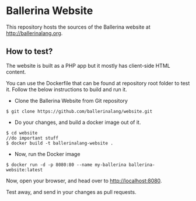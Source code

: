 # Ballerina Website

This repository hosts the sources of the Ballerina website at <http://ballerinalang.org>.

## How to test?

The website is built as a PHP app but it mostly has client-side HTML content.

You can use the Dockerfile that can be found at repository root folder to test it. Follow the below instructions to build and run it.

* Clone the Ballerina Website from Git repository

`$ git clone https://github.com/ballerinalang/website.git`

* Do your changes, and build a docker image out of it.

```
$ cd website
//do important stuff
$ docker build -t ballerinalang-website .
```
* Now, run the Docker image

`$ docker run -d -p 8080:80 --name my-ballerina ballerina-website:latest`

Now, open your browser, and head over to <http://localhost:8080>.

Test away, and send in your changes as pull requests.
